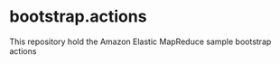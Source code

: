 bootstrap.actions
=================

This repository hold the Amazon Elastic MapReduce sample bootstrap actions 
